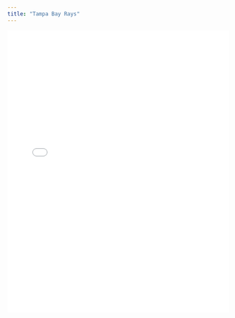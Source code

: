 ```yaml
---
title: "Tampa Bay Rays"
---
```



<iframe id="igraph" scrolling="no" style="border:none;" seamless="seamless" src="/plots/TBR.html" height="640" width="100%"></iframe>